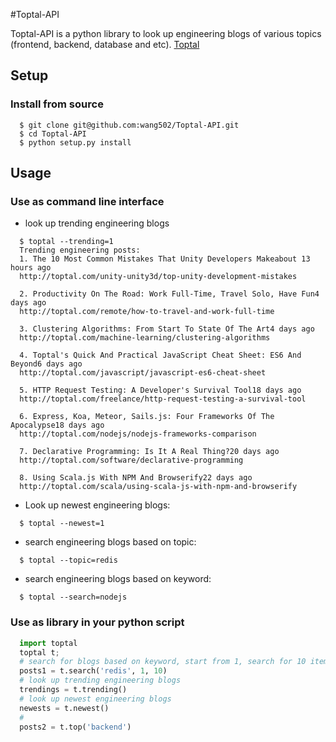 #Toptal-API

Toptal-API is a python library to look up engineering blogs of various topics (frontend, backend, database and etc). [Toptal](http://toptal.com)

## Setup
### Install from source
```
  $ git clone git@github.com:wang502/Toptal-API.git
  $ cd Toptal-API
  $ python setup.py install
```

## Usage
### Use as command line interface
- look up trending engineering blogs
```
  $ toptal --trending=1
  Trending engineering posts:
  1. The 10 Most Common Mistakes That Unity Developers Makeabout 13 hours ago
  http://toptal.com/unity-unity3d/top-unity-development-mistakes

  2. Productivity On The Road: Work Full-Time, Travel Solo, Have Fun4 days ago
  http://toptal.com/remote/how-to-travel-and-work-full-time

  3. Clustering Algorithms: From Start To State Of The Art4 days ago
  http://toptal.com/machine-learning/clustering-algorithms

  4. Toptal's Quick And Practical JavaScript Cheat Sheet: ES6 And Beyond6 days ago
  http://toptal.com/javascript/javascript-es6-cheat-sheet

  5. HTTP Request Testing: A Developer's Survival Tool18 days ago
  http://toptal.com/freelance/http-request-testing-a-survival-tool

  6. Express, Koa, Meteor, Sails.js: Four Frameworks Of The Apocalypse18 days ago
  http://toptal.com/nodejs/nodejs-frameworks-comparison

  7. Declarative Programming: Is It A Real Thing?20 days ago
  http://toptal.com/software/declarative-programming

  8. Using Scala.js With NPM And Browserify22 days ago
  http://toptal.com/scala/using-scala-js-with-npm-and-browserify
```
- Look up newest engineering blogs:
```
  $ toptal --newest=1
```
- search engineering blogs based on topic:
```
  $ toptal --topic=redis
```
- search engineering blogs based on keyword:
```
  $ toptal --search=nodejs
```
### Use as library in your python script
```python
  import toptal
  toptal t;
  # search for blogs based on keyword, start from 1, search for 10 items
  posts1 = t.search('redis', 1, 10)
  # look up trending engineering blogs
  trendings = t.trending()
  # look up newest engineering blogs
  newests = t.newest()
  #
  posts2 = t.top('backend')
```
